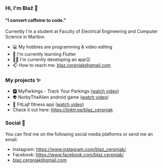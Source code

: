 ### Hi, I'm Blaž 👋

#### "I convert caffeine to code."

Currently I'm a student at Faculty of Electrical Engineering and Computer Science in Maribor.

- 💻 My hobbies are programming & video editing
- 📖 I'm currently learning Flutter
- 👨‍💻 I'm currently developing an app😉
- 📫 How to reach me: blaz.cerpnjak@gmail.com

### My projects ✨

- :parking: MyParkings - Track Your Parkings ([watch video](https://www.youtube.com/watch?v=vIINvSmjVFQ))
- 👽 NorbyTheAlien android game ([watch video](https://www.youtube.com/watch?v=zE656Sn_4AQ))
- 🍎 FitLajf fitness app ([watch video](https://www.youtube.com/watch?v=5YENHYN3NoE))
- Check it out here: https://linktr.ee/blaz_cerpnjak

### Social 📱

You can find me on the following social media platforms or send me an email:
- Instagram: https://www.instagram.com/blaz_cerpnjak/
- Facebook: https://www.facebook.com/blaz.cerpnjak/
- blaz.cerpnjak@gmail.com

<!--
**blaz-cerpnjak/blaz-cerpnjak** is a ✨ _special_ ✨ repository because its `README.md` (this file) appears on your GitHub profile.

Here are some ideas to get you started:

- 🔭 I’m currently working on ...
- 🌱 I’m currently learning ...
- 👯 I’m looking to collaborate on ...
- 🤔 I’m looking for help with ...
- 💬 Ask me about ...
- 📫 How to reach me: ...
- 😄 Pronouns: ...
- ⚡ Fun fact: ...
-->
